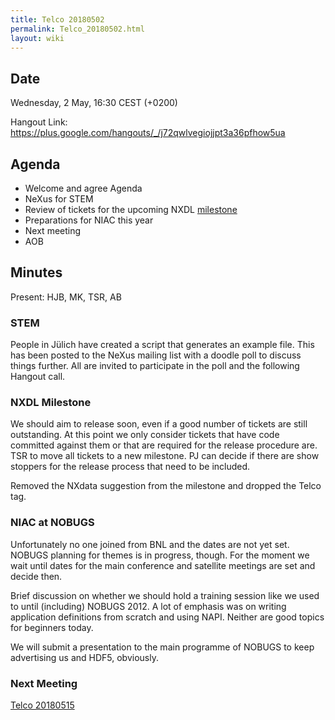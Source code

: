 ```yaml
---
title: Telco 20180502
permalink: Telco_20180502.html
layout: wiki
---
```


Date
----

Wednesday,  2 May, 16:30 CEST (+0200)

<!-- end of autogeneration -->

Hangout Link:
<https://plus.google.com/hangouts/_/j72qwlvegiojjpt3a36pfhow5ua>


Agenda
------

-   Welcome and agree Agenda
-   NeXus for STEM
-   Review of tickets for the upcoming NXDL [milestone](https://github.com/nexusformat/definitions/milestones)
-   Preparations for NIAC this year
-   Next meeting
-   AOB

Minutes
-------

Present: HJB, MK, TSR, AB

### STEM

People in Jülich have created a script that generates an example file. This has been posted to the NeXus mailing list with a doodle poll to discuss things further. All are invited to participate in the poll and the following Hangout call.

### NXDL Milestone

We should aim to release soon, even if a good number of tickets are still outstanding.
At this point we only consider tickets that have code committed against them or that are required for the release procedure are. TSR to move all tickets to a new milestone. PJ can decide if there are show stoppers for the release process that need to be included.

Removed the NXdata suggestion from the milestone and dropped the Telco tag.

### NIAC at NOBUGS

Unfortunately no one joined from BNL and the dates are not yet set.
NOBUGS planning for themes is in progress, though.
For the moment we wait until dates for the main conference and satellite meetings are set and decide then.

Brief discussion on whether we should hold a training session like we used to until (including) NOBUGS 2012. A lot of emphasis was on writing application definitions from scratch and using NAPI.
Neither are good topics for beginners today.

We will submit a presentation to the main programme of NOBUGS to keep advertising us and HDF5, obviously.

### Next Meeting
[Telco 20180515](Telco_20180515.html)
